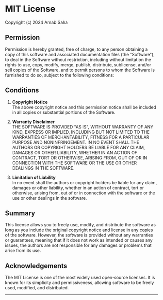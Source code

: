 # MIT License

Copyright (c) 2024 Arnab Saha

## Permission

Permission is hereby granted, free of charge, to any person obtaining a copy of this software and associated documentation files (the "Software"), to deal in the Software without restriction, including without limitation the rights to use, copy, modify, merge, publish, distribute, sublicense, and/or sell copies of the Software, and to permit persons to whom the Software is furnished to do so, subject to the following conditions:

## Conditions

1. **Copyright Notice**  
   The above copyright notice and this permission notice shall be included in all copies or substantial portions of the Software.

2. **Warranty Disclaimer**  
   THE SOFTWARE IS PROVIDED "AS IS", WITHOUT WARRANTY OF ANY KIND, EXPRESS OR IMPLIED, INCLUDING BUT NOT LIMITED TO THE WARRANTIES OF MERCHANTABILITY, FITNESS FOR A PARTICULAR PURPOSE AND NONINFRINGEMENT. IN NO EVENT SHALL THE AUTHORS OR COPYRIGHT HOLDERS BE LIABLE FOR ANY CLAIM, DAMAGES OR OTHER LIABILITY, WHETHER IN AN ACTION OF CONTRACT, TORT OR OTHERWISE, ARISING FROM, OUT OF OR IN CONNECTION WITH THE SOFTWARE OR THE USE OR OTHER DEALINGS IN THE SOFTWARE.

3. **Limitation of Liability**  
   In no event shall the authors or copyright holders be liable for any claim, damages or other liability, whether in an action of contract, tort or otherwise, arising from, out of or in connection with the software or the use or other dealings in the software.

## Summary

This license allows you to freely use, modify, and distribute the software as long as you include the original copyright notice and license in any copies of the software. However, the software is provided without any warranties or guarantees, meaning that if it does not work as intended or causes any issues, the authors are not responsible for any damages or problems that arise from its use.

## Acknowledgements

The MIT License is one of the most widely used open-source licenses. It is known for its simplicity and permissiveness, allowing software to be freely used, modified, and distributed.

---
